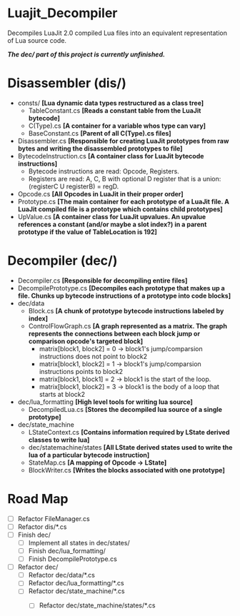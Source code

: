 # Luajit_Decompiler

Decompiles LuaJit 2.0 compiled Lua files into an equivalent representation of Lua source code.

***The dec/ part of this project is currently unfinished.***

# Disassembler (dis/)
- consts/ **[Lua dynamic data types restructured as a class tree]**
  - TableConstant.cs **[Reads a constant table from the LuaJit bytecode]**
  - C(Type).cs **[A container for a variable whos type can vary]**
  - BaseConstant.cs **[Parent of all C(Type).cs files]**
- Disassembler.cs **[Responsible for creating LuaJit prototypes from raw bytes and writing the disassembled prototypes to file]**
- BytecodeInstruction.cs **[A container class for LuaJit bytecode instructions]**
  - Bytecode instructions are read: Opcode, Registers.
  - Registers are read: A, C, B with optional D register that is a union: (registerC U registerB) = regD.
- Opcode.cs **[All Opcodes in LuaJit in their proper order]**
- Prototype.cs **[The main container for each prototype of a LuaJit file. A LuaJit compiled file is a prototype which contains child prototypes]**
- UpValue.cs **[A container class for LuaJit upvalues. An upvalue references a constant (and/or maybe a slot index?) in a parent prototype if the value of TableLocation is 192]**

# Decompiler (dec/)
- Decompiler.cs **[Responsible for decompiling entire files]**
- DecompilePrototype.cs **[Decompiles each prototype that makes up a file. Chunks up bytecode instructions of a prototype into code blocks]**
- dec/data
  - Block.cs **[A chunk of prototype bytecode instructions labeled by index]**
  - ControlFlowGraph.cs **[A graph represented as a matrix. The graph represents the connections between each block jump or comparison opcode's targeted block]**
    - matrix[block1, block2] = 0 -> block1's jump/comparsion instructions does not point to block2
    - matrix[block1, block2] = 1 -> block1's jump/comparsion instructions points to block2
    - matrix[block1, block1] = 2 -> block1 is the start of the loop.
    - matrix[block1, block2] = 3 -> block1 is the body of a loop that starts at block2
- dec/lua_formatting **[High level tools for writing lua source]**
  - DecompiledLua.cs **[Stores the decompiled lua source of a single prototype]**
- dec/state_machine
  - LStateContext.cs **[Contains information required by LState derived classes to write lua]**
  - dec/statemachine/states **[All LState derived states used to write the lua of a particular bytecode instruction]**
  - StateMap.cs **[A mapping of Opcode -> LState]**
  - BlockWriter.cs **[Writes the blocks associated with one prototype]**
  
# Road Map
- [ ] Refactor FileManager.cs
- [ ] Refactor dis/*.cs
- [ ] Finish dec/
  - [ ] Implement all states in dec/states/
  - [ ] Finish dec/lua_formatting/
  - [ ] Finish DecompilePrototype.cs
- [ ] Refactor dec/
  - [ ] Refactor dec/data/*.cs
  - [ ] Refactor dec/lua_formatting/*.cs
  - [ ] Refactor dec/state_machine/*.cs
    - [ ] Refactor dec/state_machine/states/*.cs
  
